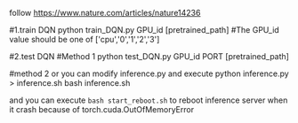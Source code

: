 follow https://www.nature.com/articles/nature14236


#1.train DQN
python train_DQN.py GPU_id [pretrained_path]    #The GPU_id value should be one of ['cpu','0','1','2','3']

#2.test DQN
#Method 1
python test_DQN.py GPU_id PORT [pretrained_path]


#method 2
or you can modify inference.py and execute 
python inference.py > inference.sh
bash inference.sh

and you can execute  `bash start_reboot.sh` to reboot inference server when it crash because of torch.cuda.OutOfMemoryError
